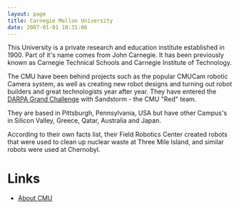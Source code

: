 ```yaml
---
layout: page
title: Carnegie Mellon University
date: 2007-01-01 18:31:06
---
```

<p>This University is a private research and education institute established in 1900. Part of it's name comes from John Carnegie. It has been previously known as Carnegie Technical Schools and Carnegie Institute of Technology.
</p>
<p>The CMU have been behind projects such as the popular CMUCam robotic Camera system, as well as creating new robot designs and turning out robot builders and great technologists year after year. They have entered the <a href="/wiki/darpa_grand_challenge.html" title="DARPA Grand Challenge">DARPA Grand Challenge</a> with Sandstorm - the CMU "Red" team.
</p>
<p>They are based in Pittsburgh, Pennsylvania, USA but have other Campus's in Silicon Valley, Greece, Qatar, Australia and Japan.
</p>
<p>According to their own facts list, their Field Robotics Center created robots that were used to clean up nuclear waste at Three Mile Island, and similar robots were used at Chernobyl.
</p>
<h1  id="Links">Links</h1>
<ul><li> <a  href="http://www.cmu.edu/about/index.shtml" rel="external" target="_blank">About CMU</a>
</li></ul>